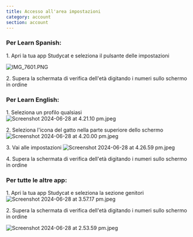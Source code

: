 ```yaml
---
title: Accesso all'area impostazioni
category: account
section: account
---
```


### **Per Learn Spanish:**

1\. Apri la tua app Studycat e seleziona il pulsante delle impostazioni

![IMG_7601.PNG](https://help.studycat.com/hc/article_attachments/34518228606873)

2\. Supera la schermata di verifica dell'età digitando i numeri sullo schermo in ordine


### **Per Learn English:**

1\. Seleziona un profilo qualsiasi
![Screenshot 2024-06-28 at 4.21.10 pm.jpeg](https://help.studycat.com/hc/article_attachments/34518228607769)

2\. Seleziona l'icona del gatto nella parte superiore dello schermo
![Screenshot 2024-06-28 at 4.20.00 pm.jpeg](https://help.studycat.com/hc/article_attachments/34518215417241)

3\. Vai alle impostazioni
![Screenshot 2024-06-28 at 4.26.59 pm.jpeg](https://help.studycat.com/hc/article_attachments/34518215418265)

4\. Supera la schermata di verifica dell'età digitando i numeri sullo schermo in ordine


### **Per tutte le altre app:**

1\. Apri la tua app Studycat e seleziona la sezione genitori
![Screenshot 2024-06-28 at 3.57.17 pm.jpeg](https://help.studycat.com/hc/article_attachments/34518228611353)

2\. Supera la schermata di verifica dell'età digitando i numeri sullo schermo in ordine

![Screenshot 2024-06-28 at 2.53.59 pm.jpeg](https://help.studycat.com/hc/article_attachments/34518215421977)